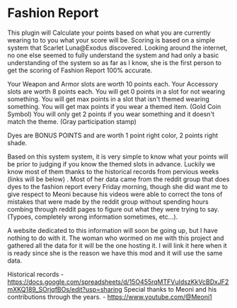 # Fashion Report

This plugin will Calculate your points based on what you are currently wearing to to you what your score will be. Scoring is based on a simple system that Scarlet Luna@Exodus discovered. Looking around the internet, no one else seemed to fully understand the system and had only a basic understanding of the system so as far as I know, she is the first person to get the scoring of Fashion Report 100% accurate.

Your Weapon and Armor slots are worth 10 points each.
Your Accessory slots are worth 8 points each.
You will get 0 points in a slot for not wearing something.
You will get max points in a slot that isn't themed wearing something.
You will get max points if you wear a themed item. (Gold Coin Symbol)
You will only get 2 points if you wear something and it doesn't match the theme. (Gray participation stamp)

Dyes are BONUS POINTS and are worth 1 point right color, 2 points right shade.

Based on this system system, it is very simple to know what your points will be prior to judging if you know the themed slots in advance. Luckily we know most of them thanks to the historical records from pervious weeks (links will be below) . Most of her data came from the reddit group that does dyes to the fashion report every Friday morning, though she did want me to give respect to Meoni because his videos were able to correct the tons of mistakes that were made by the reddit group without spending hours combing through reddit pages to figure out what they were trying to say. (Typoes, completely wrong information sometimes, etc...).

A website dedicated to this information will soon be going up, but I have nothing to do with it. The woman who wormed on me with this project and gathered all the data for it will be the one hosting it. I will link it here when it is ready since she is the reason we have this mod and it will use the same data.


Historical records - https://docs.google.com/spreadsheets/d/15O455rqMTFVuIdszKkVcBDxJF2mXKQ189_SOrjqfBOs/edit?usp=sharing
Special thanks to Meoni and his contributions through the years. - https://www.youtube.com/@Meoni1
